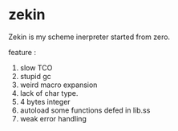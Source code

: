 # zekin

Zekin is my scheme inerpreter started from zero.

feature :

   1. slow TCO
   2. stupid gc
   3. weird macro expansion
   4. lack of char type.
   5. 4 bytes integer
   6. autoload some functions defed in lib.ss
   7. weak error handling

